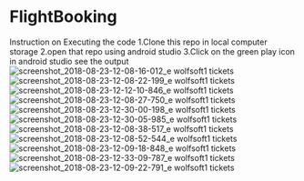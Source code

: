 # FlightBooking

Instruction on Executing the code
1.Clone this repo in local computer storage
2.open that repo using android studio
3.Click on the green play icon in android studio see the output
![screenshot_2018-08-23-12-08-16-012_e wolfsoft1 tickets](https://user-images.githubusercontent.com/26526375/44509382-24c2fe00-a6cf-11e8-956e-2d813961b113.png)
![screenshot_2018-08-23-12-08-22-199_e wolfsoft1 tickets](https://user-images.githubusercontent.com/26526375/44509386-27255800-a6cf-11e8-80d2-6ef6d4934631.png)
![screenshot_2018-08-23-12-12-10-846_e wolfsoft1 tickets](https://user-images.githubusercontent.com/26526375/44509520-956a1a80-a6cf-11e8-96a9-0713cf52d899.png)
![screenshot_2018-08-23-12-08-27-750_e wolfsoft1 tickets](https://user-images.githubusercontent.com/26526375/44509389-2a204880-a6cf-11e8-94ab-189fa96ff2b5.png)
![screenshot_2018-08-23-12-30-00-198_e wolfsoft1 tickets](https://user-images.githubusercontent.com/26526375/44510017-14138780-a6d1-11e8-9b72-7df91e0fc6b6.png)
![screenshot_2018-08-23-12-30-05-985_e wolfsoft1 tickets](https://user-images.githubusercontent.com/26526375/44510032-1aa1ff00-a6d1-11e8-80af-8bbc3b9bf16c.png)
![screenshot_2018-08-23-12-08-38-517_e wolfsoft1 tickets](https://user-images.githubusercontent.com/26526375/44509395-2d1b3900-a6cf-11e8-9cd1-cb2002df8f63.png)
![screenshot_2018-08-23-12-08-52-544_e wolfsoft1 tickets](https://user-images.githubusercontent.com/26526375/44509399-30162980-a6cf-11e8-820e-984f1dd4715b.png)
![screenshot_2018-08-23-12-09-18-848_e wolfsoft1 tickets](https://user-images.githubusercontent.com/26526375/44509400-32788380-a6cf-11e8-9d9a-057f32e14d32.png)
![screenshot_2018-08-23-12-33-09-787_e wolfsoft1 tickets](https://user-images.githubusercontent.com/26526375/44510048-1ece1c80-a6d1-11e8-9d98-ac8e7fd0cf8e.png)
![screenshot_2018-08-23-12-09-22-791_e wolfsoft1 tickets](https://user-images.githubusercontent.com/26526375/44509404-35737400-a6cf-11e8-842d-5afe22732b57.png)
